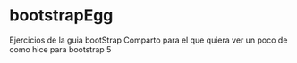 # bootstrapEgg
Ejercicios de la guia bootStrap
Comparto para el que quiera ver un poco de como hice para bootstrap 5
